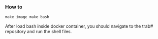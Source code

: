 ### How to

`
make image
make bash
`

After load bash inside docker container, you should navigate to the trab# repository and run the shell files.
